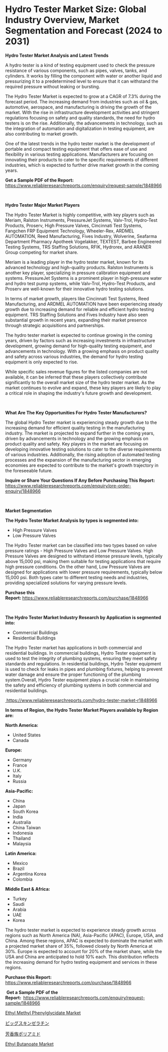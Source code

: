 <p><h1>Hydro Tester Market Size: Global Industry Overview, Market Segmentation and Forecast (2024 to 2031)</h1></p><p><strong>Hydro Tester Market Analysis and Latest Trends</strong></p>
<p><p>A hydro tester is a kind of testing equipment used to check the pressure resistance of various components, such as pipes, valves, tanks, and cylinders. It works by filling the component with water or another liquid and pressurizing it to a predetermined level to ensure that it can withstand the required pressure without leaking or bursting.</p><p>The Hydro Tester Market is expected to grow at a CAGR of 7.3% during the forecast period. The increasing demand from industries such as oil & gas, automotive, aerospace, and manufacturing is driving the growth of the market. With the rise in infrastructure development activities and stringent regulations focusing on safety and quality standards, the need for hydro testers is on the rise. Additionally, the advancements in technology, such as the integration of automation and digitalization in testing equipment, are also contributing to market growth.</p><p>One of the latest trends in the hydro tester market is the development of portable and compact testing equipment that offers ease of use and flexibility in various testing applications. Manufacturers are focusing on innovating their products to cater to the specific requirements of different industries, which is expected to further drive market growth in the coming years.</p></p>
<p><strong>Get a Sample PDF of the Report:&nbsp;</strong> <a href="https://www.reliableresearchreports.com/enquiry/request-sample/1848966">https://www.reliableresearchreports.com/enquiry/request-sample/1848966</a></p>
<p>&nbsp;</p>
<p><strong>Hydro Tester Major Market Players</strong></p>
<p><p>The Hydro Tester Market is highly competitive, with key players such as Meriam, Ralston Instruments, PressureJet Systems, Valv-Trol, Hydro-Test Products, Proserv, High Pressure Valves, Cincinnati Test Systems, Fangchen FRP Equipment Technology, Wheeler-Rex, ARDMEL AUTOMATION, Reed Manufacturing, Fives Industry, Wolverine, Seafarma Department Pharmacy Apotheek Vogelakker, TEXTEST, Barbee Engineered Testing Systems, TRS Staffing Solutions, RFIK, Hydrorex, and ARANER Group competing for market share.</p><p>Meriam is a leading player in the hydro tester market, known for its advanced technology and high-quality products. Ralston Instruments is another key player, specializing in pressure calibration equipment and systems. PressureJet Systems is a prominent player in high-pressure water and hydro test pump systems, while Valv-Trol, Hydro-Test Products, and Proserv are well-known for their innovative hydro testing solutions.</p><p>In terms of market growth, players like Cincinnati Test Systems, Reed Manufacturing, and ARDMEL AUTOMATION have been experiencing steady growth due to increasing demand for reliable and efficient hydro testing equipment. TRS Staffing Solutions and Fives Industry have also seen substantial growth in recent years, expanding their market presence through strategic acquisitions and partnerships.</p><p>The hydro tester market is expected to continue growing in the coming years, driven by factors such as increasing investments in infrastructure development, growing demand for high-quality testing equipment, and advancements in technology. With a growing emphasis on product quality and safety across various industries, the demand for hydro testing equipment is only expected to rise.</p><p>While specific sales revenue figures for the listed companies are not available, it can be inferred that these players collectively contribute significantly to the overall market size of the hydro tester market. As the market continues to evolve and expand, these key players are likely to play a critical role in shaping the industry's future growth and development.</p></p>
<p>&nbsp;</p>
<p><strong>What Are The Key Opportunities For Hydro Tester Manufacturers?</strong></p>
<p><p>The global Hydro Tester market is experiencing steady growth due to the increasing demand for efficient quality testing in the manufacturing industry. The market is projected to expand further in the coming years, driven by advancements in technology and the growing emphasis on product quality and safety. Key players in the market are focusing on developing innovative testing solutions to cater to the diverse requirements of various industries. Additionally, the rising adoption of automated testing processes and the expansion of the manufacturing sector in emerging economies are expected to contribute to the market's growth trajectory in the foreseeable future.</p></p>
<p><strong>Inquire or Share Your Questions If Any Before Purchasing This Report:</strong> <a href="https://www.reliableresearchreports.com/enquiry/pre-order-enquiry/1848966">https://www.reliableresearchreports.com/enquiry/pre-order-enquiry/1848966</a></p>
<p>&nbsp;</p>
<p><strong>Market Segmentation</strong></p>
<p><strong>The Hydro Tester Market Analysis by types is segmented into:</strong></p>
<p><ul><li>High Pressure Valves</li><li>Low Pressure Valves</li></ul></p>
<p><p>The Hydro Tester market can be classified into two types based on valve pressure ratings - High Pressure Valves and Low Pressure Valves. High Pressure Valves are designed to withstand intense pressure levels, typically above 15,000 psi, making them suitable for testing applications that require high pressure conditions. On the other hand, Low Pressure Valves are designed for applications with lower pressure requirements, typically below 15,000 psi. Both types cater to different testing needs and industries, providing specialized solutions for varying pressure levels.</p></p>
<p><strong>Purchase this Report:&nbsp;</strong><a href="https://www.reliableresearchreports.com/purchase/1848966">https://www.reliableresearchreports.com/purchase/1848966</a></p>
<p>&nbsp;</p>
<p><strong>The Hydro Tester Market Industry Research by Application is segmented into:</strong></p>
<p><ul><li>Commercial Buildings</li><li>Residential Buildings</li></ul></p>
<p><p>The Hydro Tester market has applications in both commercial and residential buildings. In commercial buildings, Hydro Tester equipment is used to test the integrity of plumbing systems, ensuring they meet safety standards and regulations. In residential buildings, Hydro Tester equipment is used to check for leaks in pipes and plumbing fixtures, helping to prevent water damage and ensure the proper functioning of the plumbing system.Overall, Hydro Tester equipment plays a crucial role in maintaining the safety and efficiency of plumbing systems in both commercial and residential buildings.</p></p>
<p><a href="https://www.reliableresearchreports.com/hydro-tester-market-r1848966">&nbsp;https://www.reliableresearchreports.com/hydro-tester-market-r1848966</a></p>
<p><strong>In terms of Region, the Hydro Tester Market Players available by Region are:</strong></p>
<p>
    <p> <strong> North America: </strong>
        <ul>
            <li>United States</li>
            <li>Canada</li>
        </ul>
        </p> 
    <p> <strong> Europe: </strong>
        <ul>
            <li>Germany</li>
            <li>France</li>
            <li>U.K.</li>
            <li>Italy</li>
            <li>Russia</li>
        </ul>
        </p> 
    <p> <strong> Asia-Pacific: </strong>
        <ul>
            <li>China</li>
            <li>Japan</li>
            <li>South Korea</li>
            <li>India</li>
            <li>Australia</li>
            <li>China Taiwan</li>
            <li>Indonesia</li>
            <li>Thailand</li>
            <li>Malaysia</li>
        </ul>
        </p> 
    <p> <strong> Latin America: </strong>
        <ul>
            <li>Mexico</li>
            <li>Brazil</li>
            <li>Argentina Korea</li>
            <li>Colombia</li>
        </ul>
        </p> 
    <p> <strong> Middle East & Africa: </strong>
        <ul>
            <li>Turkey</li>
            <li>Saudi</li>
            <li>Arabia</li>
            <li>UAE</li>
            <li>Korea</li>
        </ul>
    </p>
    </p>
<p><p>The hydro tester market is expected to experience steady growth across regions such as North America (NA), Asia-Pacific (APAC), Europe, USA, and China. Among these regions, APAC is expected to dominate the market with a projected market share of 35%, followed closely by North America at 30%. Europe is expected to account for 20% of the market share, while the USA and China are anticipated to hold 10% each. This distribution reflects the increasing demand for hydro testing equipment and services in these regions.</p></p>
<p><strong>Purchase this Report: </strong><a href="https://www.reliableresearchreports.com/purchase/1848966">https://www.reliableresearchreports.com/purchase/1848966</a></p>
<p>&nbsp;<strong>Get a Sample PDF of the Report:&nbsp;&nbsp;</strong><a href="https://www.reliableresearchreports.com/enquiry/request-sample/1848966">https://www.reliableresearchreports.com/enquiry/request-sample/1848966</a></p>
<p><strong></strong></p>
<p><p><a href="https://issuu.com/reportprime-2/docs/ethyl-methyl-phenylglycidate-market-size-2030.pptx">Ethyl Methyl Phenylglycidate Market</a></p><p><a href="https://github.com/nxboeu02965442/Market-Research-Report-List-1/blob/main/635125836688.md">ピッグスキンゼラチン</a></p><p><a href="https://github.com/moulafa/Market-Research-Report-List-1/blob/main/687550136689.md">芳香族ポリアミド</a></p><p><a href="https://issuu.com/reportprime-2/docs/ethyl-butanoate-market-size-2030.pptx">Ethyl Butanoate Market</a></p></p>